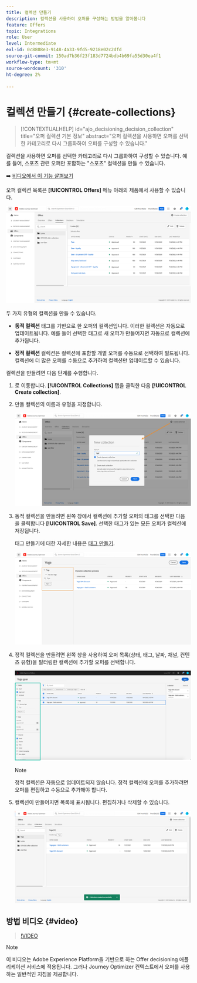 ```yaml
---
title: 컬렉션 만들기
description: 컬렉션을 사용하여 오퍼를 구성하는 방법을 알아봅니다
feature: Offers
topic: Integrations
role: User
level: Intermediate
exl-id: 0c8808e3-9148-4a33-9fd5-9218e02c2dfd
source-git-commit: 150ad7b36f23f183d7724bdb4b69fa55d30ea4f1
workflow-type: tm+mt
source-wordcount: '310'
ht-degree: 2%

---
```


# 컬렉션 만들기 {#create-collections}

>[!CONTEXTUALHELP]
>id="ajo_decisioning_decision_collection"
>title="오퍼 컬렉션 기본 정보"
>abstract="오퍼 컬렉션을 사용하면 오퍼를 선택한 카테고리로 다시 그룹화하여 오퍼를 구성할 수 있습니다."

컬렉션을 사용하면 오퍼를 선택한 카테고리로 다시 그룹화하여 구성할 수 있습니다. 예를 들어, 스포츠 관련 오퍼만 포함하는 &quot;스포츠&quot; 컬렉션을 만들 수 있습니다.

➡️ [비디오에서 이 기능 살펴보기](#video)

오퍼 컬렉션 목록은 **[!UICONTROL Offers]** 메뉴 아래의 제품에서 사용할 수 있습니다.

![](../assets/collections_list.png)

두 가지 유형의 컬렉션을 만들 수 있습니다.

* **동적 컬렉션** 태그를 기반으로 한 오퍼의 컬렉션입니다. 이러한 컬렉션은 자동으로 업데이트됩니다. 예를 들어 선택한 태그로 새 오퍼가 만들어지면 자동으로 컬렉션에 추가됩니다.

* **정적 컬렉션** 컬렉션은 컬렉션에 포함할 개별 오퍼를 수동으로 선택하여 빌드됩니다. 컬렉션에 더 많은 오퍼를 수동으로 추가하여 컬렉션만 업데이트할 수 있습니다.

컬렉션을 만들려면 다음 단계를 수행합니다.

1. 로 이동합니다. **[!UICONTROL Collections]** 탭을 클릭한 다음 **[!UICONTROL Create collection]**.

1. 만들 컬렉션의 이름과 유형을 지정합니다.

   ![](../assets/collection_create.png)

1. 동적 컬렉션을 만들려면 왼쪽 창에서 컬렉션에 추가할 오퍼의 태그를 선택한 다음 을 클릭합니다 **[!UICONTROL Save]**. 선택한 태그가 있는 모든 오퍼가 컬렉션에 저장됩니다.

   태그 만들기에 대한 자세한 내용은 [태그 만들기](../offer-library/creating-tags.md).

   ![](../assets/dynamic_collection.png)

1. 정적 컬렉션을 만들려면 왼쪽 창을 사용하여 오퍼 목록(상태, 태그, 날짜, 채널, 컨텐츠 유형)을 필터링한 컬렉션에 추가할 오퍼를 선택합니다.

   ![](../assets/static_collection.png)

   >[!NOTE]
   >
   >정적 컬렉션은 자동으로 업데이트되지 않습니다. 정적 컬렉션에 오퍼를 추가하려면 오퍼를 편집하고 수동으로 추가해야 합니다.

1. 컬렉션이 만들어지면 목록에 표시됩니다. 편집하거나 삭제할 수 있습니다.

   ![](../assets/collection_created.png)

## 방법 비디오 {#video}

>[!VIDEO](https://video.tv.adobe.com/v/329376?quality=12)

>[!NOTE]
>
>이 비디오는 Adobe Experience Platform을 기반으로 하는 Offer decisioning 애플리케이션 서비스에 적용됩니다. 그러나 Journey Optimizer 컨텍스트에서 오퍼를 사용하는 일반적인 지침을 제공합니다.
